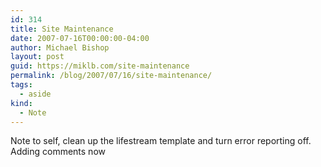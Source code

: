 ```yaml
---
id: 314
title: Site Maintenance
date: 2007-07-16T00:00:00-04:00
author: Michael Bishop
layout: post
guid: https://miklb.com/site-maintenance
permalink: /blog/2007/07/16/site-maintenance/
tags:
  - aside
kind:
  - Note
---
```

<p>Note to self, clean up the lifestream template and turn error reporting off.  Adding comments now</p>